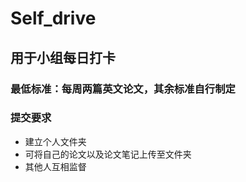 # Self_drive
## 用于小组每日打卡
### 最低标准：每周两篇英文论文，其余标准自行制定
### 提交要求
- 建立个人文件夹
- 可将自己的论文以及论文笔记上传至文件夹
- 其他人互相监督
